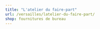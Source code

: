 ```yaml
---
title: "L'atelier du faire-part"
url: /versailles/latelier-du-faire-part/
shop: fournitures de bureau
---
```

